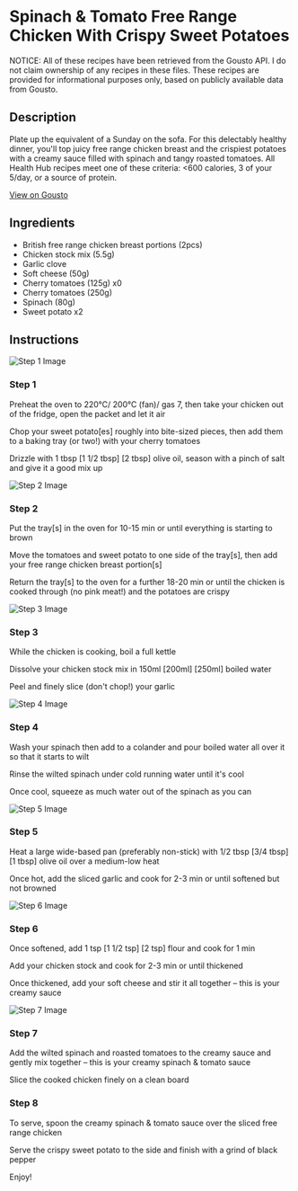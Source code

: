 # Spinach & Tomato Free Range Chicken With Crispy Sweet Potatoes

NOTICE: All of these recipes have been retrieved from the Gousto API. I do not claim ownership of any recipes in these files. These recipes are provided for informational purposes only, based on publicly available data from Gousto.

## Description

Plate up the equivalent of a Sunday on the sofa. For this delectably healthy dinner, you'll top juicy free range chicken breast and the crispiest potatoes with a creamy sauce filled with spinach and tangy roasted tomatoes. All Health Hub recipes meet one of these criteria: <600 calories, 3 of your 5/day, or a source of protein.

[View on Gousto](https://www.gousto.co.uk/recipes/cookbook/creamy-spinach-tomato-free-range-chicken-with-crispy-sweet-potatoes)

## Ingredients

- British free range chicken breast portions (2pcs)
- Chicken stock mix (5.5g)
- Garlic clove
- Soft cheese (50g)
- Cherry tomatoes (125g) x0
- Cherry tomatoes (250g)
- Spinach (80g)
- Sweet potato x2

## Instructions

![Step 1 Image](https://production-media.gousto.co.uk/cms/recipe-step-image/Step-1-1723127209749-x200.jpg)

### Step 1

Preheat the oven to 220°C/ 200°C (fan)/ gas 7, then take your chicken out of the fridge, open the packet and let it air

Chop your sweet potato[es] roughly into bite-sized pieces, then add them to a baking tray (or two!) with your cherry tomatoes

Drizzle with 1 tbsp <span class="text-purple">[1 1/2 tbsp]</span><span class="text-danger"> [2 tbsp] </span>olive oil, season with a pinch of salt and give it a good mix up

![Step 2 Image](https://production-media.gousto.co.uk/cms/recipe-step-image/Step-2-1723127213081-x200.jpg)

### Step 2

Put the tray[s] in the oven for 10-15 min or until everything is starting to brown

Move the tomatoes and sweet potato to one side of the tray[s], then add your free range chicken breast portion[s]

Return the tray[s] to the oven for a further 18-20 min or until the chicken is cooked through (no pink meat!) and the potatoes are crispy

![Step 3 Image](https://production-media.gousto.co.uk/cms/recipe-step-image/Step-3-1723127220412-x200.jpg)

### Step 3

While the chicken is cooking, boil a full kettle

Dissolve your chicken stock mix in 150ml <span class="text-purple">[200ml]</span> <span class="text-danger">[250ml]</span> boiled water

Peel and finely slice (don't chop!) your garlic

![Step 4 Image](https://production-media.gousto.co.uk/cms/recipe-step-image/Step-4-1723127223708-x200.jpg)

### Step 4

Wash your spinach then add to a colander and pour boiled water all over it so that it starts to wilt

Rinse the wilted spinach under cold running water until it's cool

Once cool, squeeze as much water out of the spinach as you can

![Step 5 Image](https://production-media.gousto.co.uk/cms/recipe-step-image/Step-5-1723127227209-x200.jpg)

### Step 5

Heat a large wide-based pan (preferably non-stick) with 1/2 tbsp <span class="text-purple">[3/4 tbsp]</span> <span class="text-danger">[1 tbsp] </span>olive oil over a medium-low heat

Once hot, add the sliced garlic and cook for 2-3 min or until softened but not browned

![Step 6 Image](https://production-media.gousto.co.uk/cms/recipe-step-image/Step-6-1723127231200-x200.jpg)

### Step 6

Once softened, add 1 tsp <span class="text-purple">[1 1/2 tsp]</span><span class="text-danger"> [2 tsp] </span>flour and cook for 1 min

Add your chicken stock and cook for 2-3 min or until thickened

Once thickened, add your soft cheese and stir it all together – this is your creamy sauce

![Step 7 Image](https://production-media.gousto.co.uk/cms/recipe-step-image/Step-7-1723127234356-x200.jpg)

### Step 7

Add the wilted spinach and roasted tomatoes to the creamy sauce and gently mix together – this is your creamy spinach & tomato sauce

Slice the cooked chicken finely on a clean board

### Step 8

To serve, spoon the creamy spinach & tomato sauce over the sliced free range chicken

Serve the crispy sweet potato to the side and finish with a grind of black pepper

Enjoy!

